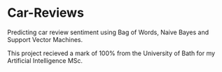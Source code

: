 # Car-Reviews

Predicting car review sentiment using Bag of Words, Naive Bayes and Support Vector Machines.

This project recieved a mark of 100% from the University of Bath for my Artificial Intelligence MSc.
